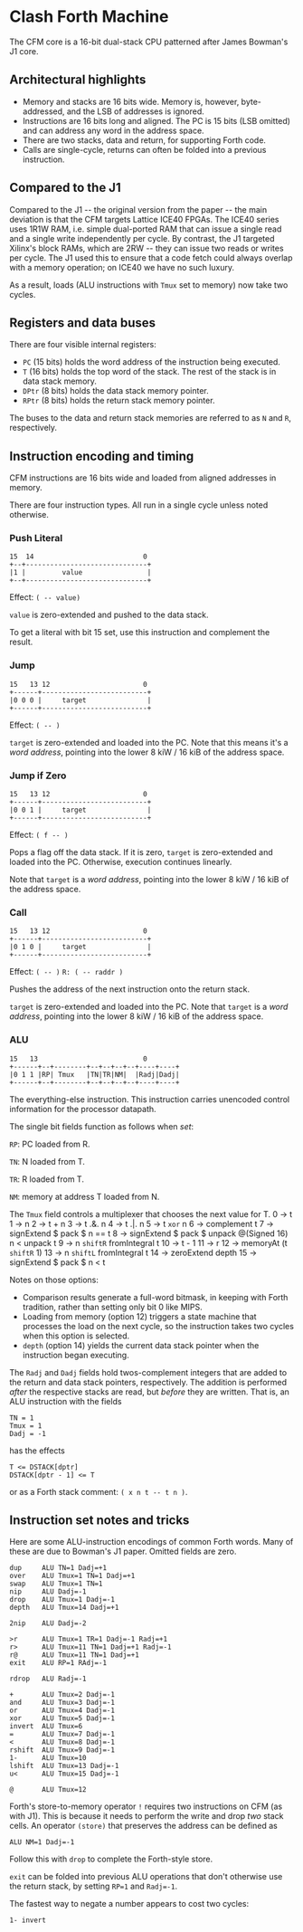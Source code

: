 Clash Forth Machine
===================

The CFM core is a 16-bit dual-stack CPU patterned after James Bowman's J1 core.

## Architectural highlights

- Memory and stacks are 16 bits wide. Memory is, however, byte-addressed, and
  the LSB of addresses is ignored.
- Instructions are 16 bits long and aligned. The PC is 15 bits (LSB omitted) and
  can address any word in the address space.
- There are two stacks, data and return, for supporting Forth code.
- Calls are single-cycle, returns can often be folded into a previous
  instruction.

## Compared to the J1

Compared to the J1 -- the original version from the paper -- the main deviation
is that the CFM targets Lattice ICE40 FPGAs. The ICE40 series uses 1R1W RAM,
i.e. simple dual-ported RAM that can issue a single read and a single write
independently per cycle. By contrast, the J1 targeted Xilinx's block RAMs, which
are 2RW -- they can issue two reads or writes per cycle. The J1 used this to
ensure that a code fetch could always overlap with a memory operation; on ICE40
we have no such luxury.

As a result, loads (ALU instructions with `Tmux` set to memory) now take two
cycles.

## Registers and data buses

There are four visible internal registers:

- `PC` (15 bits) holds the word address of the instruction being executed.
- `T` (16 bits) holds the top word of the stack. The rest of the stack is in
  data stack memory.
- `DPtr` (8 bits) holds the data stack memory pointer.
- `RPtr` (8 bits) holds the return stack memory pointer.

The buses to the data and return stack memories are referred to as `N` and `R`,
respectively.

## Instruction encoding and timing

CFM instructions are 16 bits wide and loaded from aligned addresses in memory.

There are four instruction types. All run in a single cycle unless noted
otherwise.

### Push Literal

    15  14                           0
    +--+------------------------------+
    |1 |         value                |
    +--+------------------------------+

Effect: `( -- value)`

`value` is zero-extended and pushed to the data stack.

To get a literal with bit 15 set, use this instruction and complement the
result.

### Jump

    15   13 12                       0
    +------+--------------------------+
    |0 0 0 |     target               |
    +------+--------------------------+

Effect: `( -- )`

`target` is zero-extended and loaded into the PC. Note that this means it's a
*word address*, pointing into the lower 8 kiW / 16 kiB of the address space.

### Jump if Zero

    15   13 12                       0
    +------+--------------------------+
    |0 0 1 |     target               |
    +------+--------------------------+

Effect: `( f -- )`

Pops a flag off the data stack. If it is zero, `target` is zero-extended and
loaded into the PC. Otherwise, execution continues linearly.

Note that `target` is a *word address*, pointing into the lower 8 kiW / 16 kiB
of the address space.

### Call

    15   13 12                       0
    +------+--------------------------+
    |0 1 0 |     target               |
    +------+--------------------------+

Effect: `( -- )` `R: ( -- raddr )`

Pushes the address of the next instruction onto the return stack.

`target` is zero-extended and loaded into the PC.  Note that `target` is a *word
address*, pointing into the lower 8 kiW / 16 kiB of the address space.

### ALU

    15   13                          0
    +------+--+--------+--+--+--+--+----+----+
    |0 1 1 |RP| Tmux   |TN|TR|NM|  |Radj|Dadj|
    +------+--+--------+--+--+--+--+----+----+

The everything-else instruction. This instruction carries unencoded control
information for the processor datapath.

The single bit fields function as follows when *set*:

`RP`: PC loaded from R.

`TN`: N loaded from T.

`TR`: R loaded from T.

`NM`: memory at address T loaded from N.

The `Tmux` field controls a multiplexer that chooses the next value for T.
    0 -> t
    1 -> n
    2 -> t + n
    3 -> t .&. n
    4 -> t .|. n
    5 -> t `xor` n
    6 -> complement t
    7 -> signExtend $ pack $ n == t
    8 -> signExtend $ pack $ unpack @(Signed 16) n < unpack t
    9 -> n `shiftR` fromIntegral t
    10 -> t - 1
    11 -> r
    12 -> memoryAt (t `shiftR` 1)
    13 -> n `shiftL` fromIntegral t
    14 -> zeroExtend depth
    15 -> signExtend $ pack $ n < t

Notes on those options:

- Comparison results generate a full-word bitmask, in keeping with Forth
  tradition, rather than setting only bit 0 like MIPS.
- Loading from memory (option 12) triggers a state machine that processes the
  load on the next cycle, so the instruction takes two cycles when this option
  is selected.
- `depth` (option 14) yields the current data stack pointer when the instruction
  began executing.

The `Radj` and `Dadj` fields hold twos-complement integers that are added to the
return and data stack pointers, respectively. The addition is performed *after*
the respective stacks are read, but *before* they are written. That is, an
ALU instruction with the fields

    TN = 1
    Tmux = 1
    Dadj = -1

has the effects

    T <= DSTACK[dptr]
    DSTACK[dptr - 1] <= T

or as a Forth stack comment: `( x n t -- t n )`.

## Instruction set notes and tricks

Here are some ALU-instruction encodings of common Forth words. Many of these are
due to Bowman's J1 paper. Omitted fields are zero.

    dup     ALU TN=1 Dadj=+1
    over    ALU Tmux=1 TN=1 Dadj=+1
    swap    ALU Tmux=1 TN=1
    nip     ALU Dadj=-1
    drop    ALU Tmux=1 Dadj=-1
    depth   ALU Tmux=14 Dadj=+1

    2nip    ALU Dadj=-2

    >r      ALU Tmux=1 TR=1 Dadj=-1 Radj=+1
    r>      ALU Tmux=11 TN=1 Dadj=+1 Radj=-1
    r@      ALU Tmux=11 TN=1 Dadj=+1
    exit    ALU RP=1 RAdj=-1

    rdrop   ALU Radj=-1

    +       ALU Tmux=2 Dadj=-1
    and     ALU Tmux=3 Dadj=-1
    or      ALU Tmux=4 Dadj=-1
    xor     ALU Tmux=5 Dadj=-1
    invert  ALU Tmux=6
    =       ALU Tmux=7 Dadj=-1
    <       ALU Tmux=8 Dadj=-1
    rshift  ALU Tmux=9 Dadj=-1
    1-      ALU Tmux=10
    lshift  ALU Tmux=13 Dadj=-1
    u<      ALU Tmux=15 Dadj=-1

    @       ALU Tmux=12

Forth's store-to-memory operator `!` requires two instructions on CFM (as with
J1). This is because it needs to perform the write and drop *two* stack cells.
An operator `(store)` that preserves the address can be defined as

    ALU NM=1 Dadj=-1

Follow this with `drop` to complete the Forth-style store.

`exit` can be folded into previous ALU operations that don't otherwise use the
return stack, by setting `RP=1` and `Radj=-1`.

The fastest way to negate a number appears to cost two cycles:

    1- invert
